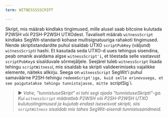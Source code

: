 ```yaml
---
term: WITNESSSSSCRIPT

---
```

Skript, mis määrab kindlaks tingimused, mille alusel saab bitcoine kulutada P2WSH või P2SH-P2WSH UTXOdest. Tavaliselt määrab `witnessScript` kindlaks SegWit-standardi kohase multisignatuuriga rahakoti tingimused. Nende skriptistandardite puhul sisaldab UTXO `scriptPubKey` (väljund) `witnessScript`i hashi. Et kasutada seda UTXO-d uues tehingus sisendina, peab omanik avaldama algse `witnessScript'i`, et tõestada selle vastavust `scriptPubKey`s sisalduvale sõrmejäljele. Seejärel tuleb `witnessScript` lisada tehingu `scriptWitness`i, mis sisaldab ka skripti valideerimiseks vajalikke elemente, näiteks allkirju. Seega on `witnessScript` SegWit'i puhul samaväärne P2SH-tehingu `redeemScript'iga, kuid selle erinevusega, et see paigutatakse tehingu tunnistajasse, mitte `scriptSig`i.

> ► *Vahe, "tunnistuseSkript" ei tohi segi ajada "tunnistuseSkripti"-ga. Kui `witnessScript` määratleb P2WSH või P2SH-P2WSH UTXO kulutustingimused ja kujutab endast iseseisvat skripti, siis `scriptWitness` sisaldab mis tahes SegWit-sisendi tunnistusandmeid.*